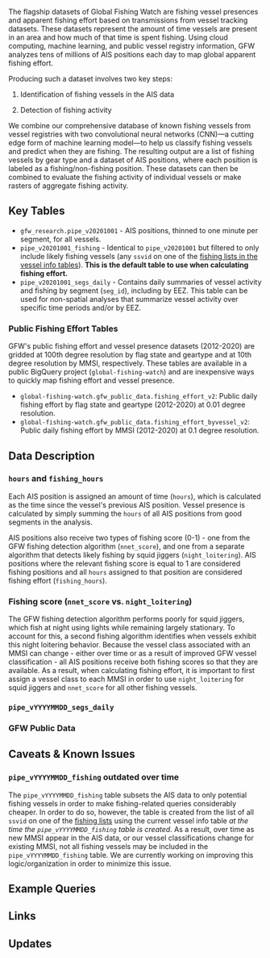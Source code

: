 The flagship datasets of Global Fishing Watch are fishing vessel presences and apparent fishing effort based on transmissions from vessel tracking datasets. These datasets represent the amount of time vessels are present in an area and how much of that time is spent fishing. Using cloud computing, machine learning, and public vessel registry information, GFW analyzes tens of millions of AIS positions each day to map global apparent fishing effort. 

Producing such a dataset involves two key steps: 

1. Identification of fishing vessels in the AIS data

2. Detection of fishing activity

We combine our comprehensive database of known fishing vessels from vessel registries with two convolutional neural networks (CNN)—a cutting edge form of machine learning model—to help us classify fishing vessels and predict when they are fishing. The resulting output are a list of fishing vessels by gear type and a dataset of AIS positions, where each position is labeled as a fishing/non-fishing position. These datasets can then be combined to evaluate the fishing activity of individual vessels or make rasters of aggregate fishing activity.
   
## Key Tables
 
+ `gfw_research.pipe_v20201001` - AIS positions, thinned to one minute per segment, for all vessels. 
+ `pipe_v20201001_fishing` - Identical to `pipe_v20201001` but filtered to only include likely fishing vessels (any `ssvid` on one of the [fishing lists in the vessel info tables](https://github.com/GlobalFishingWatch/bigquery-documentation-wf827/wiki/Vessel-info-tables#on_fishing_list_-fields)). **This is the default table to use when calculating fishing effort.**
+ `pipe_v20201001_segs_daily` - Contains daily summaries of vessel activity and fishing by segment (`seg_id`), including by EEZ. This table can be used for non-spatial analyses that summarize vessel activity over specific time periods and/or by EEZ. 

### Public Fishing Effort Tables 

GFW's public fishing effort and vessel presence datasets (2012-2020) are gridded at 100th degree resolution by flag state and geartype and at 10th degree resolution by MMSI, respectively. These tables are available in a public BigQuery project (`global-fishing-watch`) and are inexpensive ways to quickly map fishing effort and vessel presence.

+ `global-fishing-watch.gfw_public_data.fishing_effort_v2`: Public daily fishing effort by flag state and geartype (2012-2020) at 0.01 degree resolution.
+ `global-fishing-watch.gfw_public_data.fishing_effort_byvessel_v2`: Public daily fishing effort by MMSI (2012-2020) at 0.1 degree resolution.

## Data Description

### `hours` and `fishing_hours`

Each AIS position is assigned an amount of time (`hours`), which is calculated as the time since the vessel's previous AIS position. Vessel presence is calculated by simply summing the `hours` of all AIS positions from good segments in the analysis. 

AIS positions also receive two types of fishing score (0-1) - one from the GFW fishing detection algorithm (`nnet_score`), and one from a separate algorithm that detects likely fishing by squid jiggers (`night_loitering`). AIS positions where the relevant fishing score is equal to 1 are considered fishing positions and all `hours` assigned to that position are considered fishing effort (`fishing_hours`).   

### Fishing score (`nnet_score` vs. `night_loitering`)

The GFW fishing detection algorithm performs poorly for squid jiggers, which fish at night using lights while remaining largely stationary. To account for this, a second fishing algorithm identifies when vessels exhibit this night loitering behavior. Because the vessel class associated with an MMSI can change - either over time or as a result of improved GFW vessel classification - all AIS positions receive both fishing scores so that they are available. As a result, when calculating fishing effort, it is important to first assign a vessel class to each MMSI in order to use `night_loitering` for squid jiggers and `nnet_score` for all other fishing vessels.     

### `pipe_vYYYYMMDD_segs_daily`

### GFW Public Data

## Caveats & Known Issues

### `pipe_vYYYYMMDD_fishing` outdated over time

The `pipe_vYYYYMMDD_fishing` table subsets the AIS data to only potential fishing vessels in order to make fishing-related queries considerably cheaper. In order to do so, however, the table is created from the list of all `ssvid` on one of the [fishing lists](https://github.com/GlobalFishingWatch/bigquery-documentation-wf827/wiki/Vessel-info-tables#on_fishing_list_-fields) using the current vessel info table *at the time the `pipe_vYYYYMMDD_fishing` table is created*. As a result, over time as new MMSI appear in the AIS data, or our vessel classifications change for existing MMSI, not all fishing vessels may be included in the `pipe_vYYYYMMDD_fishing` table. We are currently working on improving this logic/organization in order to minimize this issue.  

## Example Queries

## Links

## Updates  
